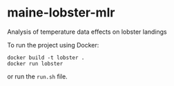 # maine-lobster-mlr
Analysis of temperature data effects on lobster landings

To run the project using Docker:

```
docker build -t lobster .
docker run lobster
```

or run the `run.sh` file.
